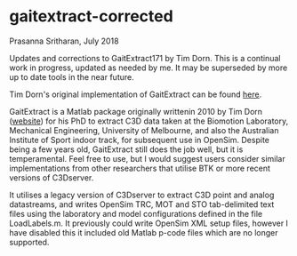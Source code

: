 # gaitextract-corrected
Prasanna Sritharan, July 2018

Updates and corrections to GaitExtract171 by Tim Dorn. This is a continual work in progress, updated as needed by me. It may be superseded by more up to date tools in the near future.

Tim Dorn's original implementation of GaitExtract can be found [here](https://simtk.org/projects/c3dtoolbox).

GaitExtract is a Matlab package originally writtenin 2010 by Tim Dorn ([website](http://timzone.net/)) for his PhD to extract C3D data taken at the Biomotion Laboratory, Mechanical Engineering, University of Melbourne, and also the Australian Institute of Sport indoor track, for subsequent use in OpenSim. Despite being a few years old, GaitExtract still does the job well, but it is temperamental. Feel free to use, but I would suggest users consider similar implementations from other researchers that utilise BTK or more recent versions of C3Dserver.

It utilises a legacy version of C3Dserver to extract C3D point and analog datastreams, and writes OpenSim TRC, MOT and STO tab-delimited text files using the laboratory and model configurations defined in the file LoadLabels.m. It previously could write OpenSim XML setup files, however I have disabled this it included old Matlab p-code files which are no longer supported.
